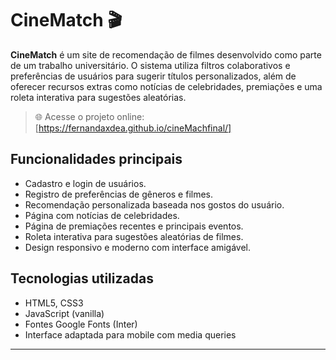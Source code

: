 # CineMatch 🎬

**CineMatch** é um site de recomendação de filmes desenvolvido como parte de um trabalho universitário. O sistema utiliza filtros colaborativos e preferências de usuários para sugerir títulos personalizados, além de oferecer recursos extras como notícias de celebridades, premiações e uma roleta interativa para sugestões aleatórias.

> 🌐 Acesse o projeto online: [https://fernandaxdea.github.io/cineMachfinal/]

## Funcionalidades principais

- Cadastro e login de usuários.
- Registro de preferências de gêneros e filmes.
- Recomendação personalizada baseada nos gostos do usuário.
- Página com notícias de celebridades.
- Página de premiações recentes e principais eventos.
- Roleta interativa para sugestões aleatórias de filmes.
- Design responsivo e moderno com interface amigável.

## Tecnologias utilizadas

- HTML5, CSS3
- JavaScript (vanilla)
- Fontes Google Fonts (Inter)
- Interface adaptada para mobile com media queries

---

